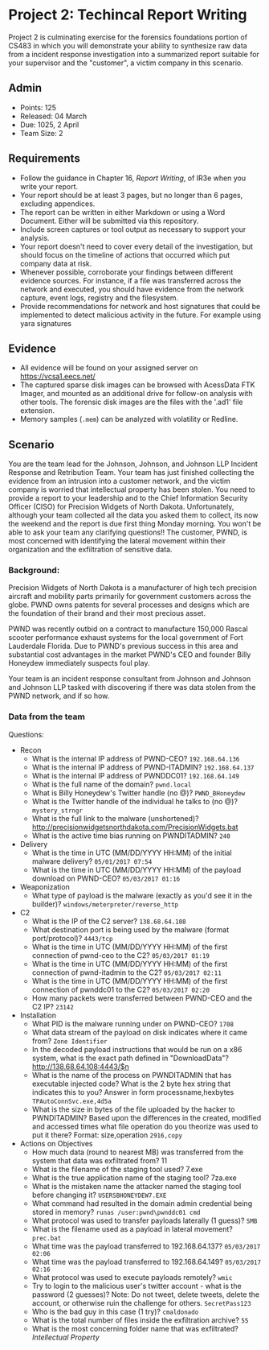 # Project 2: Techincal Report Writing


Project 2 is culminating exercise for the forensics foundations portion of CS483
in which you will demonstrate your ability to synthesize raw data from
a incident response investigation into a summarized report suitable for your
supervisor and the "customer", a victim company in this scenario.

## Admin

- Points: 125
- Released: 04 March 
- Due: 1025, 2 April
- Team Size: 2

## Requirements

- Follow the guidance in Chapter 16, _Report Writing_, of IR3e when you write
  your report.
- Your report should be at least 3 pages, but no longer than 6 pages, excluding
  appendices.
- The report can be written in either Markdown or using a Word Document. Either
  will be submitted via this repository.
- Include screen captures or tool output as necessary to support your analysis.
- Your report doesn't need to cover every detail of the investigation, but
  should focus on the timeline of actions that occurred which put company data
  at risk.
- Whenever possible, corroborate your findings between different evidence
  sources.  For instance, if a file was transferred across the network and
  executed, you should have evidence from the network capture, event logs,
  registry and the filesystem.  
- Provide recommendations for network and host signatures that could be
  implemented to detect malicious activity in the future. For example using yara
  signatures

## Evidence
- All evidence will be found on your assigned server on https://vcsa1.eecs.net/
- The captured sparse disk images can be browsed with AcessData FTK Imager, and
  mounted as an additional drive for follow-on analysis with other tools.  The
  forensic disk images are the files with the '.ad1' file extension.  
- Memory samples (`.mem`) can be analyzed with volatility or Redline.

## Scenario 

You are the team lead for the Johnson, Johnson, and Johnson LLP Incident
Response and Retribution Team.  Your team has just finished collecting the
evidence from an intrusion into a customer network, and the victim company is
worried that intellectual property has been stolen.  You need to provide
a report to your leadership and to the Chief Information Security Officer (CISO)
for Precision Widgets of North Dakota.  Unfortunately, although your team
collected all the data you asked them to collect, its now the weekend and the
report is due first thing Monday morning.  You won't be able to ask your team
any clarifying questions!!  The customer, PWND, is most concerned with
identifying the lateral movement within their organization and the exfiltration
of sensitive data.  

### Background:

Precision Widgets of North Dakota is a manufacturer of high tech precision
aircraft and mobility parts primarily for government customers across the globe.
PWND owns patents for several processes and designs which are the foundation of
their brand and their most precious asset.

PWND was recently outbid on a contract to manufacture 150,000 Rascal scooter
performance exhaust systems for the local government of Fort Lauderdale Florida.
Due to PWND's previous success in this area and substantial cost advantages in
the market PWND's CEO and founder Billy Honeydew immediately suspects foul play.

Your team is an incident response consultant from Johnson and Johnson and
Johnson LLP tasked with discovering if there was data stolen from the PWND
network, and if so how.

### Data from the team

Questions:

- Recon
	- What is the internal IP address of PWND-CEO? `192.168.64.136`
	- What is the internal IP address of PWND-ITADMIN? `192.168.64.137`
	- What is the internal IP address of PWNDDC01? `192.168.64.149`
	- What is the full name of the domain? `pwnd.local`
	- What is Billy Honeydew's Twitter handle (no @)? `PWND_BHoneydew`
	- What is the Twitter handle of the individual he talks to (no @)? `mystery_strngr`
	- What is the full link to the malware (unshortened)? http://precisionwidgetsnorthdakota.com/PrecisionWidgets.bat
	- What is the active time bias running on PWNDITADMIN? `240`
- Delivery
	- What is the time in UTC (MM/DD/YYYY HH:MM) of the initial malware delivery? `05/01/2017 07:54`
	- What is the time in UTC (MM/DD/YYYY HH:MM) of the payload download on PWND-CEO? `05/03/2017 01:16`
- Weaponization 
	- What type of payload is the malware (exactly as you'd see it in the builder)? `windows/meterpreter/reverse_http`
- C2
	- What is the IP of the C2 server? `138.68.64.108`
	- What destination port is being used by the malware (format port/protocol)? `4443/tcp`
	- What is the time in UTC (MM/DD/YYYY HH:MM) of the first connection of pwnd-ceo to the C2? `05/03/2017 01:19`
	- What is the time in UTC (MM/DD/YYYY HH:MM) of the first connection of pwnd-itadmin to the C2? `05/03/2017 02:11`
	- What is the time in UTC (MM/DD/YYYY HH:MM) of the first connection of pwnddc01 to the C2? `05/03/2017 02:20`
	- How many packets were transferred between PWND-CEO and the C2 IP? `23142`
- Installation
	- What PID is the malware running under on PWND-CEO? `1708`
	- What data stream of the payload on disk indicates where it came from? `Zone Identifier`
	- In the decoded payload instructions that would be run on a x86 system, what is the exact path defined in "DownloadData"? http://138.68.64.108:4443/$n
	- What is the name of the process on PWNDITADMIN that has executable injected code? What is the 2 byte hex string that indicates this to you? Answer in form processname,hexbytes    `TPAutoConnSvc.exe,4d5a`
	- What is the size in bytes of the file uploaded by the hacker to PWNDITADMIN? Based upon the differences in the created, modified and accessed times what file operation do you theorize was used to put it there? Format: size,operation    `2916,copy`
- Actions on Objectives
	- How much data (round to nearest MB) was transferred from the system that data was exfiltrated from? 11
	- What is the filename of the staging tool used? 7.exe
	- What is the true application name of the staging tool? 7za.exe
	- What is the mistaken name the attacker named the staging tool before changing it? `USERSBHONEYDEW7.EXE`
	- What command had resulted in the domain admin credential being stored in memory? `runas /user:pwnd\pwnddc01 cmd`
	- What protocol was used to transfer payloads laterally (1 guess)? `SMB`
	- What is the filename used as a payload in lateral movement? `prec.bat`
	- What time was the payload transferred to 192.168.64.137? `05/03/2017 02:06`
	- What time was the payload transferred to 192.168.64.149? `05/03/2017 02:16`
	- What protocol was used to execute payloads remotely? `wmic`
	- Try to login to the malicious user's twitter account - what is the password (2 guesses)? Note: Do not tweet, delete tweets, delete the account, or otherwise ruin the challenge for others.  `SecretPass123`
	- Who is the bad guy in this case (1 try)? `cmaldonado`
	- What is the total number of files inside the exfiltration archive? `55`
	- What is the most concerning folder name that was exfiltrated? *Intellectual Property*
